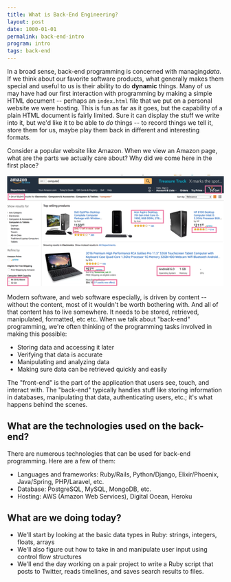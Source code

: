 ```yaml
---
title: What is Back-End Engineering?
layout: post
date: 1000-01-01
permalink: back-end-intro
program: intro
tags: back-end
---
```


In a broad sense, back-end programming is concerned with managing ​*data*​. If we think about our favorite software products, what generally makes them special and useful to us is their ability to do **dynamic** things. Many of us may have had our first interaction with programming by making a simple HTML document -- perhaps an `index.html` file that we put on a personal website we were hosting. This is fun as far as it goes, but the capability of a plain HTML document is fairly limited. Sure it can display the stuff we write into it, but we'd like it to be able to ​*do*​ things -- to record things we tell it, store them for us, maybe play them back in different and interesting formats.

Consider a popular website like Amazon. When we view an Amazon page, what are the parts we actually care about? Why did we come here in the first place?

![INSERT IMAGE LINK HERE](/images/amazon.png)

Modern software, and web software especially, is driven by content -- without the content, most of it wouldn't be worth bothering with. And all of that content has to live somewhere. It needs to be stored, retrieved, manipulated, formatted, etc etc. When we talk about "back-end" programming, we're often thinking of the programming tasks involved in making this possible:

* Storing data and accessing it later
* Verifying that data is accurate
* Manipulating and analyzing data
* Making sure data can be retrieved quickly and easily

The "front-end" is the part of the application that users see, touch, and interact with. The "back-end" typically handles stuff like storing information in databases, manipulating that data, authenticating users, etc.; it's what happens behind the scenes.

## What are the technologies used on the back-end?

There are numerous technologies that can be used for back-end programming. Here are a few of them:

* Languages and frameworks: Ruby/Rails, Python/Django, Elixir/Phoenix, Java/Spring, PHP/Laravel, etc.
* Database: PostgreSQL, MySQL, MongoDB, etc.
* Hosting: AWS (Amazon Web Services), Digital Ocean, Heroku

## What are we doing today?

- We'll start by looking at the basic data types in Ruby: strings, integers, floats, arrays
- We'll also figure out how to take in and manipulate user input using control flow structures
- We'll end the day working on a pair project to write a Ruby script that posts to Twitter, reads timelines, and saves search results to files.
